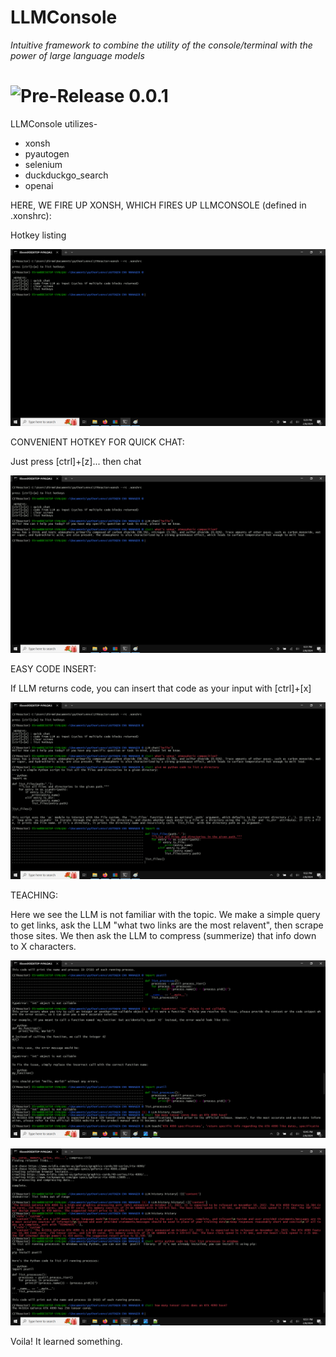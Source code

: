# LLMConsole

*Intuitive framework to combine the utility of the console/terminal with the power of large language models*

# ![Pre-Release 0.0.1](https://github.com/05remla/LLMConsole/releases/tag/PR-0.0.1)



LLMConsole utilizes-
* xonsh
* pyautogen
* selenium
* duckduckgo_search
* openai  

HERE, WE FIRE UP XONSH, WHICH FIRES UP LLMCONSOLE (defined in .xonshrc):

Hotkey listing

![alt text](https://github.com/05remla/repo_images/blob/main/getting_started.png)



CONVENIENT HOTKEY FOR QUICK CHAT:

Just press [ctrl]+[z]... then chat 

![alt text](https://github.com/05remla/repo_images/blob/main/hot%20keys%20and%20chat%201.png)



EASY CODE INSERT:

If LLM returns code, you can insert that code as your input with [ctrl]+[x]

![alt text](https://github.com/05remla/repo_images/blob/main/hot%20keys%20(cody%20insert).png)



TEACHING:

Here we see the LLM is not familiar with the topic. We make a simple query to get links, ask the LLM "what two links are the most relavent", then scrape those sites. We then ask the LLM to compress (summerize) that info down to X characters.

![alt text](https://github.com/05remla/repo_images/blob/main/teaching3.png)



![alt text](https://github.com/05remla/repo_images/blob/main/teaching4.png)

Voila! It learned something.

